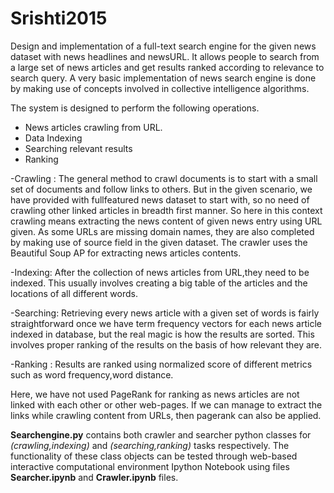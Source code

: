 # Srishti2015
Design and implementation of a full-text search engine for the given news dataset with news headlines and newsURL.
It allows people to search from a large set of news articles and get results ranked according to relevance to search query.
A very basic implementation of news search engine is done by making use of concepts involved in collective intelligence algorithms.

The system is designed to perform the following operations. 
- News articles crawling from URL. 
- Data Indexing 
- Searching relevant results
- Ranking

-Crawling : The general method to crawl documents is to start with a small set of documents 
and follow links to others. But in the given scenario, we have provided with full­featured news 
dataset to start with, so no need of crawling other linked articles in breadth first manner. So here in this context crawling  means extracting the news content of given news entry using URL given. As some URLs are 
missing domain names, they are also completed by making use of source field in the given dataset. The crawler uses the Beautiful Soup AP for extracting news articles contents. 
 
-Indexing: After the collection of news articles from URL,they need to be indexed. This usually involves 
creating a big table of the articles and the locations of all different words. 
 
-Searching: Retrieving every news article with a given set of words is fairly straightforward 
once we have term frequency vectors for each news article indexed in database, but the real magic is how the results are sorted. This involves proper ranking of the results on the basis of how relevant they are. 
 
-Ranking : Results are ranked using normalized score of different metrics such as word frequency,word distance. 

Here, we have not used PageRank for ranking as news articles are not linked with each other or other web-pages. If we can manage to extract the links while crawling content from URLs, then pagerank can also be applied.

**Searchengine.py** contains both crawler and searcher python classes for *(crawling,indexing)* and *(searching,ranking)* tasks respectively. The functionality of these class objects can be tested through web-based interactive computational environment Ipython Notebook using files **Searcher.ipynb** and **Crawler.ipynb** files.


